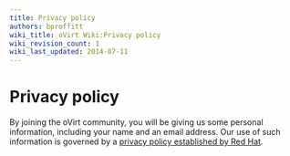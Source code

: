 ```yaml
---
title: Privacy policy
authors: bproffitt
wiki_title: oVirt Wiki:Privacy policy
wiki_revision_count: 1
wiki_last_updated: 2014-07-11
---
```


# Privacy policy

By joining the oVirt community, you will be giving us some personal information, including your name and an email address. Our use of such information is governed by a [privacy policy established by Red Hat](http://www.redhat.com/footer/privacy-policy.html).
